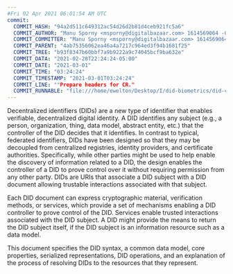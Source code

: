 ```yaml
---
#Fri 02 Apr 2021 06:01:54 AM UTC
commit:
  COMMIT_HASH: "94a2d511c649312ac54d26d2b81d4ceb921fc5a6"
  COMMIT_AUTHOR: "Manu Sporny <msporny@digitalbazaar.com> 1614569064 -0500"
  COMMIT_COMMITTER: "Manu Sporny <msporny@digitalbazaar.com> 1614569064 -0500"
  COMMIT_PARENT: "4ab75356062ea46a4a7217c964ed3f94b1681f25"
  COMMIT_TREE: "b93f8347b60bbf7a9b9222a9c74045bcf9ba632e"
  COMMIT_DATA: "2021-02-28T22:24:24-05:00"
  COMMIT_DATE: "2021-03-01"
  COMMIT_TIME: "03:24:24"
  COMMIT_TIMESTAMP: "2021-03-01T03:24:24"
  COMMIT_LINE: ""Prepare headers for CR."
  COMMIT_RUNNABLE: "file:///home/ewelton/Desktop/I/did-biometrics/did-core-dataset/analysis/gitinfo/94a2d511c649312ac54d26d2b81d4ceb921fc5a6/snapshot/index.html"
---
```


<section id="abstract">
<p>
<a>Decentralized identifiers</a> (DIDs) are a new type of identifier that
enables verifiable, decentralized digital identity. A <a>DID</a> identifies any
subject (e.g., a person, organization, thing, data model, abstract entity, etc.)
that the controller of the <a>DID</a> decides that it identifies. In contrast to
typical, federated identifiers, <a>DIDs</a> have been designed so that they may
be decoupled from centralized registries, identity providers, and certificate
authorities. Specifically, while other parties might be used to help enable the
discovery of information related to a <a>DID</a>, the design enables the
controller of a <a>DID</a> to prove control over it without requiring permission
from any other party. <a>DIDs</a> are <a>URIs</a> that associate a <a>DID
subject</a> with a <a>DID document</a> allowing trustable interactions
associated with that subject.
    </p>
<p>
Each <a>DID document</a> can express cryptographic material, <a>verification
methods</a>, or <a>services</a>, which provide a set of mechanisms enabling a
<a>DID controller</a> to prove control of the <a>DID</a>. <a>Services</a> enable
trusted interactions associated with the <a>DID subject</a>. A <a>DID</a> might
provide the means to return the <a>DID subject</a> itself, if the <a>DID
subject</a> is an information resource such as a data model.
    </p>
<p>
This document specifies the DID syntax, a common data model, core properties,
serialized representations, DID operations, and an explanation of the process
of resolving DIDs to the resources that they represent.
    </p>
</section>
